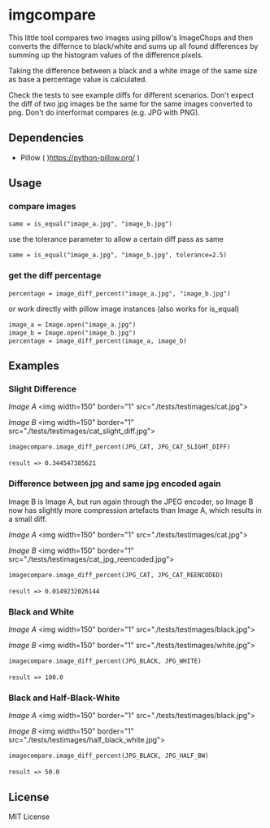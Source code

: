 # imgcompare

This little tool compares two images using pillow's ImageChops and then converts the differnce to
black/white and sums up all found differences by summing up the histogram values of the difference
pixels.

Taking the difference between a black and a white image of the same size as base a percentage value
is calculated.

Check the tests to see example diffs for different scenarios. Don't expect the diff of two jpg images be
the same for the same images converted to png. Don't do interformat compares (e.g. JPG with PNG).

## Dependencies

* Pillow ( )https://python-pillow.org/ )

## Usage

### compare images

    same = is_equal("image_a.jpg", "image_b.jpg")

use the tolerance parameter to allow a certain diff pass as same

    same = is_equal("image_a.jpg", "image_b.jpg", tolerance=2.5)

### get the diff percentage

    percentage = image_diff_percent("image_a.jpg", "image_b.jpg")

or work directly with pillow image instances (also works for is_equal)

    image_a = Image.open("image_a.jpg")
    image_b = Image.open("image_b.jpg")
    percentage = image_diff_percent(image_a, image_b)
    

## Examples

### Slight Difference

*Image A*
<img width=150" border="1" src="./tests/testimages/cat.jpg">

*Image B*
<img width=150" border="1" src="./tests/testimages/cat_slight_diff.jpg">

    imagecompare.image_diff_percent(JPG_CAT, JPG_CAT_SLIGHT_DIFF)

    result => 0.344547385621

### Difference between jpg and same jpg encoded again

Image B is Image A, but run again through the JPEG encoder, so Image B now
has slightly more compression artefacts than Image A, which results in a small diff.

*Image A*
<img width=150" border="1" src="./tests/testimages/cat.jpg">

*Image B*
<img width=150" border="1" src="./tests/testimages/cat_jpg_reencoded.jpg">

    imagecompare.image_diff_percent(JPG_CAT, JPG_CAT_REENCODED)

    result => 0.0149232026144
    
### Black and White

*Image A*
<img width=150" border="1" src="./tests/testimages/black.jpg">

*Image B*
<img width=150" border="1" src="./tests/testimages/white.jpg">

    imagecompare.image_diff_percent(JPG_BLACK, JPG_WHITE)

    result => 100.0
    
### Black and Half-Black-White

*Image A*
<img width=150" border="1" src="./tests/testimages/black.jpg">

*Image B*
<img width=150" border="1" src="./tests/testimages/half_black_white.jpg">

    imagecompare.image_diff_percent(JPG_BLACK, JPG_HALF_BW)

    result => 50.0
    
## License

MIT License